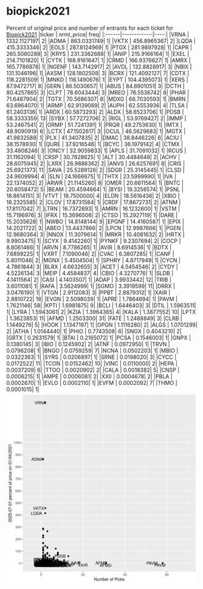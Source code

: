 # biopick2021
Percent of original price and number of entrants for each ticket for [Biopick2021](https://twitter.com/hashtag/Biopick2021)
|ticker |   nrml_price| freq|
|:------|------------:|----:|
|VRNA   | 1332.1127197|    2|
|ADMA   |  863.0331749|    1|
|VKTX   |  456.8965367|    2|
|LQDA   |  415.3333346|    2|
|EOLS   |  287.8124969|    1|
|PTGX   |  281.9897928|    1|
|CAPR   |  265.5080289|    3|
|KRYS   |  231.3362688|    1|
|ANIP   |  215.9166164|    1|
|EXEL   |  214.7101820|    1|
|CYTK   |  168.9161647|    1|
|CRMD   |  166.9376627|    1|
|AMRX   |  165.7786878|    1|
|NGENF  |  143.7142917|    2|
|AVDL   |  132.8828917|    3|
|NBIX   |  131.1046196|    1|
|AXSM   |  128.1802508|    3|
|BCRX   |  121.4092127|    7|
|CDTX   |  118.2281509|    1|
|MNKD   |  116.1490676|    1|
|EYPT   |  104.4395073|    1|
|XERS   |   87.9472717|    8|
|GERN   |   86.5030657|    1|
|ABUS   |   84.8901051|    3|
|DCTH   |   80.4257865|    3|
|CLPT   |   78.6043444|    3|
|MREO   |   76.5536742|    8|
|PHAR   |   71.6487904|    2|
|TGTX   |   70.5686307|    8|
|MDXG   |   66.7030593|    1|
|BMRN   |   63.6964070|    1|
|ARMP   |   62.9139069|    2|
|AUPH   |   62.5553936|    4|
|TLSA   |   61.2403136|    1|
|ARDX   |   60.5873293|    2|
|ALDX   |   58.6523706|    1|
|PDSB   |   58.3333359|   13|
|SYBX   |   57.7272706|    2|
|RIGL   |   53.9769427|    2|
|IMMP   |   53.2467541|    2|
|ORMP   |   51.7241391|    1|
|PRQR   |   49.2753630|    1|
|IMTX   |   48.9090919|    6|
|LCTX   |   47.1502617|    3|
|OCUL   |   46.5629683|    1|
|MGTX   |   41.9832588|    1|
|PLX    |   41.3407835|    2|
|DMAC   |   38.8446226|    6|
|ACIU   |   38.1578930|    1|
|QURE   |   37.9216546|    1|
|BCYC   |   36.1979142|    4|
|CTMX   |   33.4808246|    3|
|ONCY   |   32.9059833|    1|
|APLS   |   31.7091032|    1|
|RCUS   |   31.1162094|    1|
|CRSP   |   30.7828625|    1|
|ALT    |   30.4484648|    2|
|ACHV   |   28.6075945|    2|
|LXRX   |   26.9886362|    2|
|ANVS   |   26.6257691|    8|
|CRIS   |   25.6921373|   11|
|SAVA   |   25.5289126|    2|
|SDGR   |   25.3145445|    1|
|CLSD   |   24.9609994|    4|
|SLN    |   24.1666675|    1|
|THTX   |   23.5999990|    1|
|IVA    |   22.1374052|    2|
|ARWR   |   21.1145260|    8|
|OMER   |   20.6611564|    1|
|BNTC   |   20.6058472|    5|
|BEAM   |   20.4594664|    1|
|BYSI   |   19.3256574|    1|
|PSNL   |   18.8614151|    3|
|VTVT   |   18.7500000|    4|
|ELDN   |   18.5616436|    2|
|XBIO   |   18.2325585|    2|
|CLOV   |   17.8731584|    1|
|CRDF   |   17.8672731|    2|
|ATNM   |   17.8117042|    7|
|LTRN   |   16.7372893|    1|
|AMRN   |   16.1232600|    1|
|VSTM   |   15.7196976|    3|
|IFRX   |   15.3696506|    2|
|CTSO   |   15.2927119|    1|
|DARE   |   15.2035628|    1|
|NWBO   |   14.8148144|    9|
|EPGNF  |   14.4160587|    1|
|EPIX   |   14.2021722|    3|
|ABEO   |   13.4437866|    2|
|LPCN   |   12.9987666|    1|
|PGEN   |   12.9680364|    3|
|NNOX   |   11.3079614|    1|
|MRKR   |   10.4081632|    2|
|HRTX   |    9.9903475|    1|
|SCYX   |    9.4142260|    1|
|PYNKF  |    9.2307694|    2|
|COCP   |    8.8061466|    1|
|ARVN   |    8.7786265|    1|
|AVIR   |    8.6914536|    1|
|BDTX   |    7.6899225|    1|
|VXRT   |    7.1090046|    2|
|CVAC   |    6.3807285|    1|
|CANF   |    5.8011046|    2|
|MGNX   |    5.4504504|    1|
|SPHRY  |    4.8717949|    1|
|CYCN   |    4.7861844|    3|
|BLRX   |    4.6632655|    3|
|ACET   |    4.5454546|    2|
|CYDY   |    4.5226134|    3|
|MEIP   |    4.4584837|    4|
|CBIO   |    4.3270776|    1|
|SLDB   |    4.1411564|    2|
|CASI   |    4.1403507|    1|
|ADAP   |    3.9933442|   12|
|TRIB   |    3.6011081|    1|
|RAFA   |    3.5624999|    1|
|SGMO   |    3.3919599|   11|
|DRRX   |    3.0476190|    1|
|VTGN   |    2.9112083|    3|
|PPBT   |    2.8879312|    1|
|XAIR   |    2.8810722|   18|
|EVGN   |    2.5098039|    1|
|APRE   |    1.7864694|    1|
|PAVM   |    1.7621146|   58|
|KPTI   |    1.6981875|    9|
|BCLI   |    1.6446403|    3|
|DTIL   |    1.5963511|    1|
|LYRA   |    1.5943061|    2|
|KZIA   |    1.3964365|    4|
|KALA   |    1.3877552|   10|
|LPTX   |    1.3623853|   11|
|AFMD   |    1.2503300|   31|
|FATE   |    1.2488849|    3|
|CLRB   |    1.1449276|    5|
|HOOK   |    1.1347197|    1|
|OPGN   |    1.1116280|    2|
|ALGS   |    1.0701299|    2|
|ATHA   |    1.0144440|    1|
|PHIO   |    0.7743508|    6|
|SNGX   |    0.4043210|    2|
|GRTX   |    0.2631579|    1|
|BTAI   |    0.2165072|    1|
|PCSA   |    0.1546003|    1|
|GNPX   |    0.1380145|    3|
|IBIO   |    0.1245902|    2|
|ATNF   |    0.0972950|    1|
|TRVN   |    0.0796208|    1|
|BNGO   |    0.0759259|    7|
|NCNA   |    0.0502203|    1|
|MBIO   |    0.0322363|    1|
|SYRS   |    0.0206897|    1|
|SRNE   |    0.0198020|    3|
|CYCC   |    0.0172522|   11|
|TCON   |    0.0152462|   10|
|VINC   |    0.0110000|    2|
|HEPA   |    0.0037209|    6|
|TTOO   |    0.0020902|    2|
|CALA   |    0.0018382|    5|
|CNSP   |    0.0006215|    1|
|AMPE   |    0.0006081|    2|
|XXII   |    0.0004678|    2|
|PBLA   |    0.0002670|    1|
|EVLO   |    0.0002110|    1|
|EVFM   |    0.0002092|    7|
|THMO   |    0.0001015|    1|
![retvspicks](biopicks.png?raw=true)
